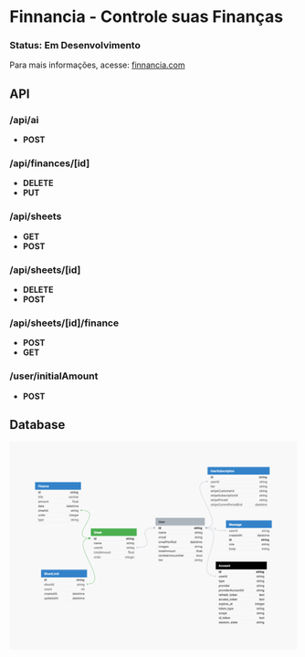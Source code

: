 # Finnancia - Controle suas Finanças

### Status: Em Desenvolvimento

Para mais informações, acesse:
[finnancia.com](https://finnancia.com)

## API

### /api/ai

-   **POST**

### /api/finances/[id]

-   **DELETE**
-   **PUT**

### /api/sheets

-   **GET**
-   **POST**

### /api/sheets/[id]

-   **DELETE**
-   **POST**

### /api/sheets/[id]/finance

-   **POST**
-   **GET**

### /user/initialAmount

-   **POST**

## Database

![db.png](./assets/db.png)

